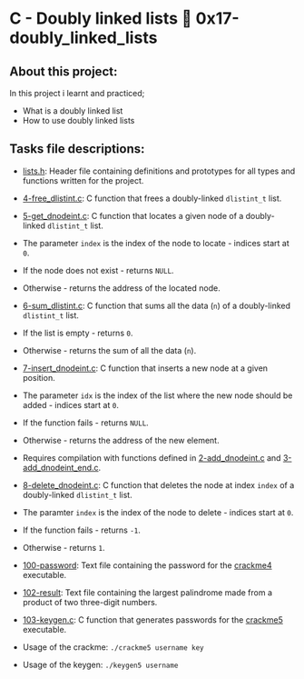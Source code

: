 # C - Doubly linked lists :page_with_curl: 0x17-doubly_linked_lists
## About this project:
In this project i learnt and practiced;
- What is a doubly linked list
- How to use doubly linked lists
## Tasks file descriptions:
  * [lists.h](./lists.h): Header file containing definitions and prototypes for all types
  and functions written for the project.

  * [4-free_dlistint.c](./4-free_dlistint.c): C function that frees a
  doubly-linked `dlistint_t` list.

  * [5-get_dnodeint.c](./5-get_dnodeint.c): C function that locates a given node of a
  doubly-linked `dlistint_t` list.
  * The parameter `index` is the index of the node to locate - indices start at `0`.
  * If the node does not exist - returns `NULL`.
  * Otherwise - returns the address of the located node.

  * [6-sum_dlistint.c](./6-sum_dlistint.c): C function that sums all the data (`n`)
  of a doubly-linked `dlistint_t` list.
  * If the list is empty - returns `0`.
  * Otherwise - returns the sum of all the data (`n`).

  * [7-insert_dnodeint.c](./7-insert_dnodeint.c): C function that inserts a new node at a
  given position.
  * The parameter `idx` is the index of the list where the new node should
  be added - indices start at `0`.
  * If the function fails - returns `NULL`.
  * Otherwise - returns the address of the new element.
  * Requires compilation with functions defined in [2-add_dnodeint.c](./2-add_dnodeint.c)
  and [3-add_dnodeint_end.c](./3-add_dnodeint_end.c).

  * [8-delete_dnodeint.c](./8-delete_dnodeint.c): C function that deletes the node at
  index `index` of a doubly-linked `dlistint_t` list.
  * The paramter `index` is the index of the node to delete - indices start at `0`.
  * If the function fails - returns `-1`.
  * Otherwise - returns `1`.

  * [100-password](./100-password): Text file containing the password for the
  [crackme4](https://github.com/holbertonschool/0x16.c) executable.

  * [102-result](./102-result): Text file containing the largest palindrome made from a
  product of two three-digit numbers.

  * [103-keygen.c](./103-keygen.c): C function that generates passwords for the
  [crackme5](https://github.com/holbertonschool/0x16.c) executable.
  * Usage of the crackme: `./crackme5 username key`
  * Usage of the keygen: `./keygen5 username`
